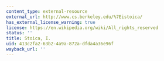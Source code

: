 ```yaml
---
content_type: external-resource
external_url: http://www.cs.berkeley.edu/%7Eistoica/
has_external_license_warning: true
license: https://en.wikipedia.org/wiki/All_rights_reserved
status: ''
title: Stoica, I.
uid: 413c2fa2-63b2-4a9a-872a-dfda4a36e96f
wayback_url: ''
---
```

